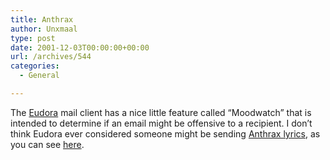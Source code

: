```yaml
---
title: Anthrax
author: Unxmaal
type: post
date: 2001-12-03T00:00:00+00:00
url: /archives/544
categories:
  - General

---
```

The [Eudora][1] mail client has a nice little feature called &#8220;Moodwatch&#8221; that is intended to determine if an email might be offensive to a recipient. I don&#8217;t think Eudora ever considered someone might be sending [Anthrax lyrics][2], as you can see <a target="_top" href="javascript:openScript('images/warning.jpg',382,194)">here</a>.

 [1]: http://www.eudora.com
 [2]: http://www.anthrax.com/html/lyrics/ANTHRAX_man.htm#man